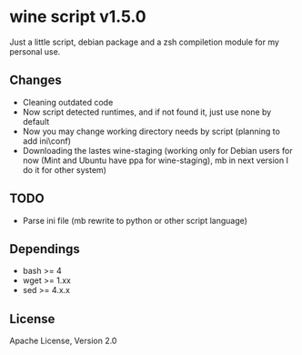 # wine script v1.5.0

Just a little script, debian package and a zsh compiletion module for my personal use.

## Changes
- Cleaning outdated code
- Now script detected runtimes, and if not found it, just use none by default
- Now you may change working directory needs by script (planning to add ini\conf)
- Downloading the lastes wine-staging (working only for Debian users for now (Mint and Ubuntu have ppa for wine-staging), mb in next version I do it for other system)

## TODO
- Parse ini file (mb rewrite to python or other script language)

## Dependings
- bash >= 4
- wget >= 1.xx
- sed >= 4.x.x

## License
Apache License, Version 2.0
